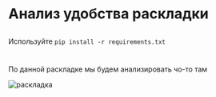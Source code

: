# Анализ удобства раскладки
## 
Используйте `pip install -r requirements.txt`
#
По данной раскладке мы будем анализировать чо-то там

![раскладка](https://sun1-24.userapi.com/impg/J9-yxGznQEUdR4_FQGFx62Wn1g_R3vmK3eAr9g/Thd0O5aaJyw.jpg?size=826x251&quality=96&sign=ca66b193e8d7b76a8ae6395dcc858d46&type=album)




































